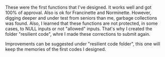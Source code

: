 These were the first functions that I've designed. It works well and got 100% of approval. Also is ok for Francinette and Norminette. 
However, digging deeper and under test from seniors than me, garbage collections was found. 
Also, I learned that these functions are not protected, in some cases, to NULL inputs or not "allowed" inputs. 
That's why I created the folder "resilient code", whre I made these corrections to submit again. 

Improvements can be suggested under "resilient code folder", this one will keep the memories of the first codes I designed. 
